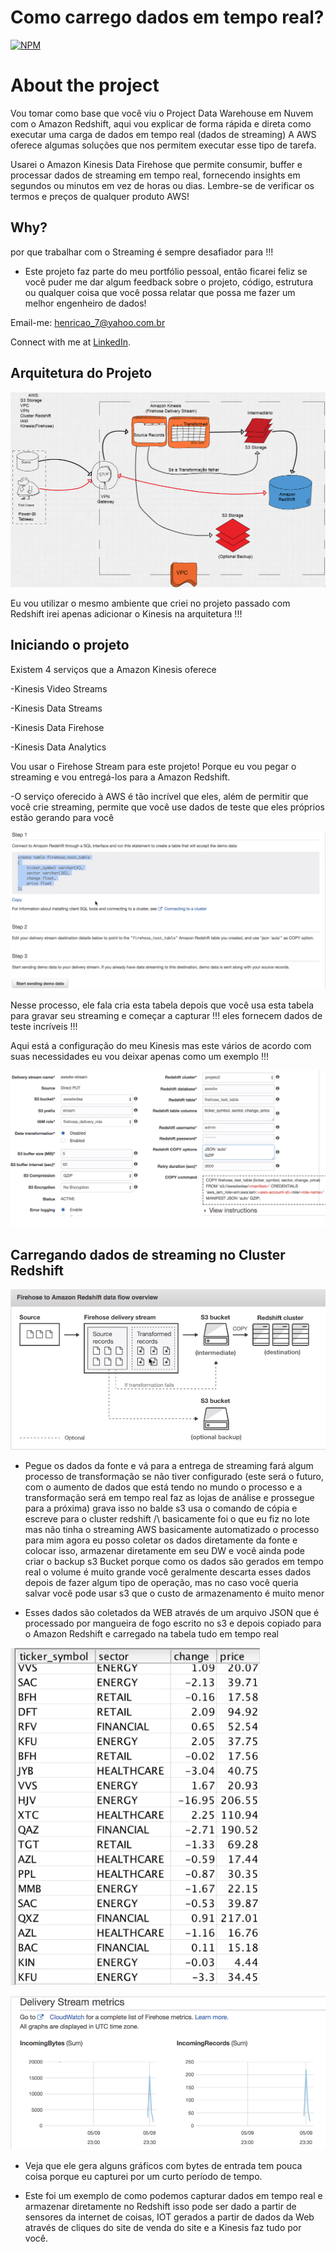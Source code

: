 # Como carrego dados em tempo real?

[![NPM](https://img.shields.io/npm/l/react)](https://github.com/pand-eX/LoadStreamingData/blob/main/LICENSE) 

# About the project

Vou tomar como base que você viu o Project Data Warehouse em Nuvem com o Amazon Redshift, aqui vou explicar de forma rápida e direta como executar uma carga de dados em tempo real (dados de streaming) A AWS oferece algumas soluções que nos permitem executar esse tipo de tarefa.

Usarei o Amazon Kinesis Data Firehose que permite consumir, buffer e processar dados de streaming em tempo real, fornecendo insights em segundos ou minutos em vez de horas ou dias. Lembre-se de verificar os termos e preços de qualquer produto AWS!


## Why?

por que trabalhar com o Streaming é sempre desafiador para !!!

- Este projeto faz parte do meu portfólio pessoal, então ficarei feliz se você puder me dar algum feedback sobre o projeto, código, estrutura ou qualquer coisa que você possa relatar que possa me fazer um melhor engenheiro de dados!

Email-me: henricao_7@yahoo.com.br

Connect with me at [LinkedIn](https://www.linkedin.com/in/henrique-castro-484269203//).

## Arquitetura do Projeto

![17](https://github.com/pand-eX/LoadStreamingData/blob/main/assets/17.png)

Eu vou utilizar o mesmo ambiente que criei no projeto passado com Redshift irei apenas adicionar o Kinesis na arquitetura !!!

## Iniciando o projeto

Existem 4 serviços que a Amazon Kinesis oferece 

-Kinesis Video Streams

-Kinesis Data Streams

-Kinesis Data Firehose

-Kinesis Data Analytics


Vou usar o Firehose Stream para este projeto! Porque eu vou pegar o streaming e vou entregá-los para a Amazon Redshift.


-O serviço oferecido à AWS é tão incrível que eles, além de permitir que você crie streaming, permite que você use dados de teste que eles próprios estão gerando para você

![4](https://github.com/pand-eX/LoadStreamingData/blob/main/assets/4.png)

Nesse processo, ele fala cria esta tabela depois que você usa esta tabela para gravar seu streaming e começar a capturar !!! eles fornecem dados de teste incríveis !!!

Aqui está a configuração do meu Kinesis mas este vários de acordo com suas necessidades eu vou deixar apenas como um exemplo !!!

![5](https://github.com/pand-eX/LoadStreamingData/blob/main/assets/5.png)


## Carregando dados de streaming no Cluster Redshift

![1](https://github.com/pand-eX/LoadStreamingData/blob/main/assets/1.png)


- Pegue os dados da fonte e vá para a entrega de streaming fará algum processo de transformação se não tiver configurado (este será o futuro, com o aumento de dados que está tendo no mundo o processo e a transformação será em tempo real faz as lojas de análise e prossegue para a próxima) grava isso no balde s3 usa o comando de cópia e escreve para o cluster redshift /\ basicamente foi o que eu fiz no lote mas não tinha o streaming AWS basicamente automatizado o processo para mim agora eu posso coletar os dados diretamente da fonte e colocar isso, armazenar diretamente em seu DW e você ainda pode criar o backup s3 Bucket porque como os dados são gerados em tempo real o volume é muito grande você geralmente descarta esses dados depois de fazer algum tipo de operação, mas no caso você queria salvar você pode usar s3 que o custo de armazenamento é muito menor 


- Esses dados são coletados da WEB através de um arquivo JSON que é processado por mangueira de fogo escrito no s3 e depois copiado para o Amazon Redshift e carregado na tabela tudo em tempo real
 

![2](https://github.com/pand-eX/LoadStreamingData/blob/main/assets/2.png)



![3](https://github.com/pand-eX/LoadStreamingData/blob/main/assets/3.png)


- Veja que ele gera alguns gráficos com bytes de entrada tem pouca coisa porque eu capturei por um curto período de tempo. 


- Este foi um exemplo de como podemos capturar dados em tempo real e armazenar diretamente no Redshift isso pode ser dado a partir de sensores da internet de coisas, IOT gerados a partir de dados da Web através de cliques do site de venda do site e a Kinesis faz tudo por você.
